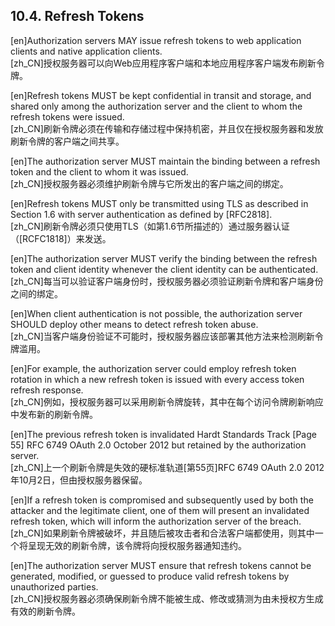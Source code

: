 ## 10.4. Refresh Tokens  

[en]Authorization servers MAY issue refresh tokens to web application clients and native application clients.  
[zh_CN]授权服务器可以向Web应用程序客户端和本地应用程序客户端发布刷新令牌。  
  

[en]Refresh tokens MUST be kept confidential in transit and storage, and shared only among the authorization server and the client to whom the refresh tokens were issued.  
[zh_CN]刷新令牌必须在传输和存储过程中保持机密，并且仅在授权服务器和发放刷新令牌的客户端之间共享。  
  

[en]The authorization server MUST maintain the binding between a refresh token and the client to whom it was issued.  
[zh_CN]授权服务器必须维护刷新令牌与它所发出的客户端之间的绑定。  
  

[en]Refresh tokens MUST only be transmitted using TLS as described in Section 1.6 with server authentication as defined by [RFC2818].  
[zh_CN]刷新令牌必须只使用TLS（如第1.6节所描述的）通过服务器认证（[RCFC1818]）来发送。  
  

[en]The authorization server MUST verify the binding between the refresh token and client identity whenever the client identity can be authenticated.  
[zh_CN]每当可以验证客户端身份时，授权服务器必须验证刷新令牌和客户端身份之间的绑定。  
  

[en]When client authentication is not possible, the authorization server SHOULD deploy other means to detect refresh token abuse.  
[zh_CN]当客户端身份验证不可能时，授权服务器应该部署其他方法来检测刷新令牌滥用。  
  

[en]For example, the authorization server could employ refresh token rotation in which a new refresh token is issued with every access token refresh response.  
[zh_CN]例如，授权服务器可以采用刷新令牌旋转，其中在每个访问令牌刷新响应中发布新的刷新令牌。  
  

[en]The previous refresh token is invalidated Hardt Standards Track [Page 55] RFC 6749 OAuth 2.0 October 2012 but retained by the authorization server.  
[zh_CN]上一个刷新令牌是失效的硬标准轨道[第55页]RFC 6749 OAuth 2.0 2012年10月2日，但由授权服务器保留。  
  

[en]If a refresh token is compromised and subsequently used by both the attacker and the legitimate client, one of them will present an invalidated refresh token, which will inform the authorization server of the breach.  
[zh_CN]如果刷新令牌被破坏，并且随后被攻击者和合法客户端都使用，则其中一个将呈现无效的刷新令牌，该令牌将向授权服务器通知违约。  
  

[en]The authorization server MUST ensure that refresh tokens cannot be generated, modified, or guessed to produce valid refresh tokens by unauthorized parties.  
[zh_CN]授权服务器必须确保刷新令牌不能被生成、修改或猜测为由未授权方生成有效的刷新令牌。  
  



